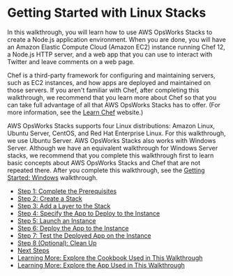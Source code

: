 # Getting Started with Linux Stacks<a name="gettingstarted-linux"></a>

In this walkthrough, you will learn how to use AWS OpsWorks Stacks to create a Node\.js application environment\. When you are done, you will have an Amazon Elastic Compute Cloud \(Amazon EC2\) instance running Chef 12, a Node\.js HTTP server, and a web app that you can use to interact with Twitter and leave comments on a web page\.

Chef is a third\-party framework for configuring and maintaining servers, such as EC2 instances, and how apps are deployed and maintained on those servers\. If you aren't familiar with Chef, after completing this walkthrough, we recommend that you learn more about Chef so that you can take full advantage of all that AWS OpsWorks Stacks has to offer\. \(For more information, see the [Learn Chef](https://learn.chef.io/) website\.\)

AWS OpsWorks Stacks supports four Linux distributions: Amazon Linux, Ubuntu Server, CentOS, and Red Hat Enterprise Linux\. For this walkthrough, we use Ubuntu Server\. AWS OpsWorks Stacks also works with Windows Server\. Although we have an equivalent walkthrough for Windows Server stacks, we recommend that you complete this walkthrough first to learn basic concepts about AWS OpsWorks Stacks and Chef that are not repeated there\. After you complete this walkthrough, see the [Getting Started: Windows](gettingstarted-windows.md) walkthrough\.


+ [Step 1: Complete the Prerequisites](gettingstarted-linux-prerequisites.md)
+ [Step 2: Create a Stack](gettingstarted-linux-create-stack.md)
+ [Step 3: Add a Layer to the Stack](gettingstarted-linux-add-layer.md)
+ [Step 4: Specify the App to Deploy to the Instance](gettingstarted-linux-specify-app.md)
+ [Step 5: Launch an Instance](gettingstarted-linux-launch-instance.md)
+ [Step 6: Deploy the App to the Instance](gettingstarted-linux-deploy-app.md)
+ [Step 7: Test the Deployed App on the Instance](gettingstarted-linux-test-app.md)
+ [Step 8 \(Optional\): Clean Up](gettingstarted-linux-clean-up.md)
+ [Next Steps](gettingstarted-linux-next-steps.md)
+ [Learning More: Explore the Cookbook Used in This Walkthrough](gettingstarted-linux-explore-cookbook.md)
+ [Learning More: Explore the App Used in This Walkthrough](gettingstarted-linux-explore-app-source.md)